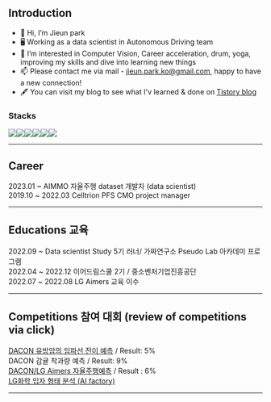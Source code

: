## Introduction 


- 👋 Hi, I’m Jieun park
- 🖥️ Working as a data scientist in Autonomous Driving team
- 👀 I’m interested in Computer Vision, Career acceleration, drum, yoga, improving my skills and dive into learning new things
- 📫 Please contact me via mail - jieun.park.ko@gmail.com, happy to have a new connection! 
- 🖋 You can visit my blog to see what I'v learned & done on [Tistory blog](https://rum-j.tistory.com/)

### Stacks 
<img src="https://img.shields.io/badge/Python-3776AB?style=for-the-badge&logo=python&logoColor=white"><img src="https://img.shields.io/badge/OpenCV-5C3EE8?style=for-the-badge&logo=OpenCV&logoColor=white"><img src="https://img.shields.io/badge/scikitlearn-F7931E?style=for-the-badge&logo=scikit-learn&logoColor=white"><img src="https://img.shields.io/badge/TensorFlow-FF6F00?style=for-the-badge&logo=TensorFlow&logoColor=white"><img src="https://img.shields.io/badge/PyTorch-EE4C2C?style=for-the-badge&logo=PyTorch&logoColor=white"><img src="https://img.shields.io/badge/Mysql-4479A1?style=for-the-badge&logo=mysql&logoColor=white"> 

---
## Career
2023.01 ~     AIMMO 자율주행 dataset 개발자 (data scientist) <br>
2019.10 ~ 2022.03 Celltrion PFS CMO project manager

---

## Educations 교육

2022.09 ~ Data scientist Study 5기 러너/ 가짜연구소 Pseudo Lab  아카데미 프로그램  <br>
2022.04 ~ 2022.12 이어드림스쿨 2기 / 중소벤처기업진흥공단 <br>
2022.07 ~ 2022.08 LG Aimers 교육 이수 

---

## Competitions 참여 대회 (review of competitions via click)

[DACON 유방암의 임파선 전이 예측](https://rum-j.tistory.com/38) / Result: 5% <br>
DACON 감귤 착과량 예측 / Result: 9% <br>
[DACON/LG Aimers 자율주행예측](https://rum-j.tistory.com/31) / Result : 6% <br>
[LG화학 입자 형태 분석 (AI factory)](https://rum-j.tistory.com/22)

---
<!---
Rum-j/Rum-j is a ✨ special ✨ repository because its `README.md` (this file) appears on your GitHub profile.
You can click the Preview link to take a look at your changes.
--->
